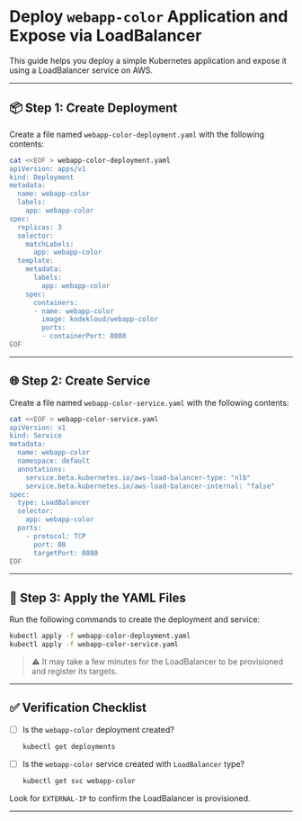 
# Deploy `webapp-color` Application and Expose via LoadBalancer

This guide helps you deploy a simple Kubernetes application and expose it using a LoadBalancer service on AWS.

---

## 📦 Step 1: Create Deployment

Create a file named `webapp-color-deployment.yaml` with the following contents:

``` bash
cat <<EOF > webapp-color-deployment.yaml
apiVersion: apps/v1
kind: Deployment
metadata:
  name: webapp-color
  labels:
    app: webapp-color
spec:
  replicas: 3
  selector:
    matchLabels:
      app: webapp-color
  template:
    metadata:
      labels:
        app: webapp-color
    spec:
      containers:
      - name: webapp-color
        image: kodekloud/webapp-color
        ports:
        - containerPort: 8080
EOF


```

---

## 🌐 Step 2: Create Service

Create a file named `webapp-color-service.yaml` with the following contents:

``` bash
cat <<EOF > webapp-color-service.yaml
apiVersion: v1
kind: Service
metadata:
  name: webapp-color
  namespace: default
  annotations:
    service.beta.kubernetes.io/aws-load-balancer-type: "nlb"
    service.beta.kubernetes.io/aws-load-balancer-internal: "false"
spec:
  type: LoadBalancer
  selector:
    app: webapp-color
  ports:
    - protocol: TCP
      port: 80
      targetPort: 8080
EOF
```

---

## 🚀 Step 3: Apply the YAML Files

Run the following commands to create the deployment and service:

```bash
kubectl apply -f webapp-color-deployment.yaml
kubectl apply -f webapp-color-service.yaml
```

> ⚠️ It may take a few minutes for the LoadBalancer to be provisioned and register its targets.

---

## ✅ Verification Checklist

- [ ] Is the `webapp-color` deployment created?

  ```bash
  kubectl get deployments
  ```

- [ ] Is the `webapp-color` service created with `LoadBalancer` type?

  ```bash
  kubectl get svc webapp-color
  ```

Look for `EXTERNAL-IP` to confirm the LoadBalancer is provisioned.

---
